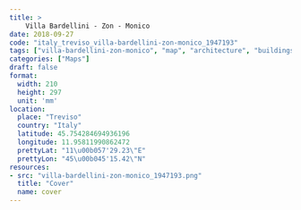 ```yaml
---
title: > 
    Villa Bardellini - Zon - Monico
date: 2018-09-27
code: "italy_treviso_villa-bardellini-zon-monico_1947193"
tags: ["villa-bardellini-zon-monico", "map", "architecture", "buildings", "Treviso", "Italy"]
categories: ["Maps"]
draft: false
format:
  width: 210
  height: 297
  unit: 'mm'
location:
  place: "Treviso"
  country: "Italy"
  latitude: 45.754284694936196
  longitude: 11.95811990862472
  prettyLat: "11\u00b057'29.23\"E"
  prettyLon: "45\u00b045'15.42\"N"
resources:
- src: "villa-bardellini-zon-monico_1947193.png"
  title: "Cover"
  name: cover
---
```

